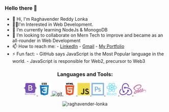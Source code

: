 ### Hello there 👋

- 👋 Hi, I'm Raghavender Reddy Lonka
- 🧑‍💻I'm Interested in Web Development.
- 🌱 I’m currently learning NodeJs & MonogoDB
- 👯 I’m looking to collaborate on Mern Tech to improve and became as an all-rounder in Web Development
- 📫 How to reach me: 
      - <a href="https://www.linkedin.com/in/raghavender-reddy-lonka-a34491203/" target="_blank">LinkedIn</a>
      - <a href="mailto:raghavenderreddylonka.1@gmail.com" target="_blank">Gmail</a>
      - <a href="https://raghavender-lonka.netlify.app/" target="_blank">My Portfolio</a>
- ⚡ Fun fact:
      - GitHub says JavaScript is the Most Popular language in the world.
      - JavaScript is responsible for Web2, precursor to Web3   

<h3 align="center">Languages and Tools:</h3>
<p align="center"> <a href="https://getbootstrap.com" target="_blank" rel="noreferrer"> <img src="https://raw.githubusercontent.com/devicons/devicon/master/icons/bootstrap/bootstrap-plain-wordmark.svg" alt="bootstrap" width="40" height="40"/> </a> <a href="https://www.w3schools.com/css/" target="_blank" rel="noreferrer"> <img src="https://raw.githubusercontent.com/devicons/devicon/master/icons/css3/css3-original-wordmark.svg" alt="css3" width="40" height="40"/> </a> <a href="https://git-scm.com/" target="_blank" rel="noreferrer"> <img src="https://www.vectorlogo.zone/logos/git-scm/git-scm-icon.svg" alt="git" width="40" height="40"/> </a> <a href="https://www.w3.org/html/" target="_blank" rel="noreferrer"> <img src="https://raw.githubusercontent.com/devicons/devicon/master/icons/html5/html5-original-wordmark.svg" alt="html5" width="40" height="40"/> </a> <a href="https://developer.mozilla.org/en-US/docs/Web/JavaScript" target="_blank" rel="noreferrer"> <img src="https://raw.githubusercontent.com/devicons/devicon/master/icons/javascript/javascript-original.svg" alt="javascript" width="40" height="40"/> </a> <a href="https://www.photoshop.com/en" target="_blank" rel="noreferrer"> <img src="https://raw.githubusercontent.com/devicons/devicon/master/icons/photoshop/photoshop-line.svg" alt="photoshop" width="40" height="40"/> </a> <a href="https://reactjs.org/" target="_blank" rel="noreferrer"> <img src="https://raw.githubusercontent.com/devicons/devicon/master/icons/react/react-original-wordmark.svg" alt="react" width="40" height="40"/> </a> <a href="https://redux.js.org" target="_blank" rel="noreferrer"> <img src="https://raw.githubusercontent.com/devicons/devicon/master/icons/redux/redux-original.svg" alt="redux" width="40" height="40"/> </a> <a href="https://sass-lang.com" target="_blank" rel="noreferrer"> <img src="https://raw.githubusercontent.com/devicons/devicon/master/icons/sass/sass-original.svg" alt="sass" width="40" height="40"/> </a> </p>

<p align="center"><img align="center" src="https://github-readme-streak-stats.herokuapp.com/?user=raghavender-lonka&" alt="raghavender-lonka" /></p>

<!-- <p align="center">&nbsp;<img align="center" src="https://github-readme-stats.vercel.app/api?username=raghavender-lonka&show_icons=true&locale=en" alt="raghavender-lonka" /></p> -->



















<!--
**Raghavender-lonka/Raghavender-lonka** is a ✨ _special_ ✨ repository because its `README.md` (this file) appears on your GitHub profile.

Here are some ideas to get you started:

- 🔭 I’m currently working on ...
- 🌱 I’m currently learning ...
- 👯 I’m looking to collaborate on ...
- 🤔 I’m looking for help with ...
- 💬 Ask me about ...
- 📫 How to reach me: ...
- 😄 Pronouns: ...
- ⚡ Fun fact: ...
-->

